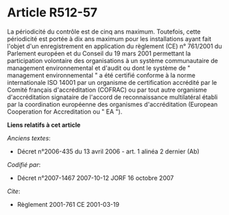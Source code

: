 # Article R512-57

La périodicité du contrôle est de cinq ans maximum. Toutefois, cette périodicité est portée à dix ans maximum pour les
installations ayant fait l'objet d'un enregistrement en application du règlement (CE) n° 761/2001 du Parlement européen et du
Conseil du 19 mars 2001 permettant la participation volontaire des organisations à un système communautaire de management
environnemental et d'audit ou dont le système de " management environnemental " a été certifié conforme à la norme
internationale ISO 14001 par un organisme de certification accrédité par le Comité français d'accréditation (COFRAC) ou par
tout autre organisme d'accréditation signataire de l'accord de reconnaissance multilatéral établi par la coordination
européenne des organismes d'accréditation (European Cooperation for Accreditation ou " EA ").

**Liens relatifs à cet article**

_Anciens textes_:

  - Décret n°2006-435 du 13 avril 2006 - art. 1 alinéa 2 dernier (Ab)

_Codifié par_:

  - Décret n°2007-1467 2007-10-12 JORF 16 octobre 2007

_Cite_:

  - Règlement 2001-761 CE 2001-03-19
